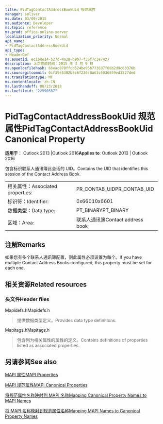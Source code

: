 ```yaml
---
title: PidTagContactAddressBookUid 规范属性
manager: soliver
ms.date: 03/09/2015
ms.audience: Developer
ms.topic: reference
ms.prod: office-online-server
localization_priority: Normal
api_name:
- PidTagContactAddressBookUid
api_type:
- HeaderDef
ms.assetid: ec1b8e14-b27d-4a28-b9b7-f36f7c3e7427
description: 上次修改时间：2015 年 3 月 9 日
ms.openlocfilehash: 66eac870ffcb524be95b773697f06b2d9c03376b
ms.sourcegitcommit: 0cf39e5382b8c6f236c8a63c6036849ed3527ded
ms.translationtype: MT
ms.contentlocale: zh-CN
ms.lasthandoff: 08/23/2018
ms.locfileid: "22590587"
---
```

# <a name="pidtagcontactaddressbookuid-canonical-property"></a><span data-ttu-id="9727e-103">PidTagContactAddressBookUid 规范属性</span><span class="sxs-lookup"><span data-stu-id="9727e-103">PidTagContactAddressBookUid Canonical Property</span></span>

  
  
<span data-ttu-id="9727e-104">**适用于**： Outlook 2013 |Outlook 2016</span><span class="sxs-lookup"><span data-stu-id="9727e-104">**Applies to**: Outlook 2013 | Outlook 2016</span></span> 
  
<span data-ttu-id="9727e-105">包含标识联系人通讯簿此会话的 UID。</span><span class="sxs-lookup"><span data-stu-id="9727e-105">Contains the UID that identifies this session of the Contact Address Book.</span></span>
  
|||
|:-----|:-----|
|<span data-ttu-id="9727e-106">相关属性：</span><span class="sxs-lookup"><span data-stu-id="9727e-106">Associated properties:</span></span>  <br/> |<span data-ttu-id="9727e-107">PR_CONTAB_UID</span><span class="sxs-lookup"><span data-stu-id="9727e-107">PR_CONTAB_UID</span></span>  <br/> |
|<span data-ttu-id="9727e-108">标识符：</span><span class="sxs-lookup"><span data-stu-id="9727e-108">Identifier:</span></span>  <br/> |<span data-ttu-id="9727e-109">0x6601</span><span class="sxs-lookup"><span data-stu-id="9727e-109">0x6601</span></span>  <br/> |
|<span data-ttu-id="9727e-110">数据类型：</span><span class="sxs-lookup"><span data-stu-id="9727e-110">Data type:</span></span>  <br/> |<span data-ttu-id="9727e-111">PT_BINARY</span><span class="sxs-lookup"><span data-stu-id="9727e-111">PT_BINARY</span></span>  <br/> |
|<span data-ttu-id="9727e-112">区域：</span><span class="sxs-lookup"><span data-stu-id="9727e-112">Area:</span></span>  <br/> |<span data-ttu-id="9727e-113">联系人通讯簿</span><span class="sxs-lookup"><span data-stu-id="9727e-113">Contact address book</span></span>  <br/> |
   
## <a name="remarks"></a><span data-ttu-id="9727e-114">注解</span><span class="sxs-lookup"><span data-stu-id="9727e-114">Remarks</span></span>

<span data-ttu-id="9727e-115">如果您有多个联系人通讯簿配置，则此属性必须设置为每个。</span><span class="sxs-lookup"><span data-stu-id="9727e-115">If you have multiple Contact Address Books configured, this property must be set for each one.</span></span> 
  
## <a name="related-resources"></a><span data-ttu-id="9727e-116">相关资源</span><span class="sxs-lookup"><span data-stu-id="9727e-116">Related resources</span></span>

### <a name="header-files"></a><span data-ttu-id="9727e-117">头文件</span><span class="sxs-lookup"><span data-stu-id="9727e-117">Header files</span></span>

<span data-ttu-id="9727e-118">Mapidefs.h</span><span class="sxs-lookup"><span data-stu-id="9727e-118">Mapidefs.h</span></span>
  
> <span data-ttu-id="9727e-119">提供数据类型定义。</span><span class="sxs-lookup"><span data-stu-id="9727e-119">Provides data type definitions.</span></span>
    
<span data-ttu-id="9727e-120">Mapitags.h</span><span class="sxs-lookup"><span data-stu-id="9727e-120">Mapitags.h</span></span>
  
> <span data-ttu-id="9727e-121">包含列为相关属性的属性的定义。</span><span class="sxs-lookup"><span data-stu-id="9727e-121">Contains definitions of properties listed as associated properties.</span></span>
    
## <a name="see-also"></a><span data-ttu-id="9727e-122">另请参阅</span><span class="sxs-lookup"><span data-stu-id="9727e-122">See also</span></span>



[<span data-ttu-id="9727e-123">MAPI 属性</span><span class="sxs-lookup"><span data-stu-id="9727e-123">MAPI Properties</span></span>](mapi-properties.md)
  
[<span data-ttu-id="9727e-124">MAPI 规范属性</span><span class="sxs-lookup"><span data-stu-id="9727e-124">MAPI Canonical Properties</span></span>](mapi-canonical-properties.md)
  
[<span data-ttu-id="9727e-125">将规范属性名称映射到 MAPI 名称</span><span class="sxs-lookup"><span data-stu-id="9727e-125">Mapping Canonical Property Names to MAPI Names</span></span>](mapping-canonical-property-names-to-mapi-names.md)
  
[<span data-ttu-id="9727e-126">将 MAPI 名称映射到规范属性名称</span><span class="sxs-lookup"><span data-stu-id="9727e-126">Mapping MAPI Names to Canonical Property Names</span></span>](mapping-mapi-names-to-canonical-property-names.md)

